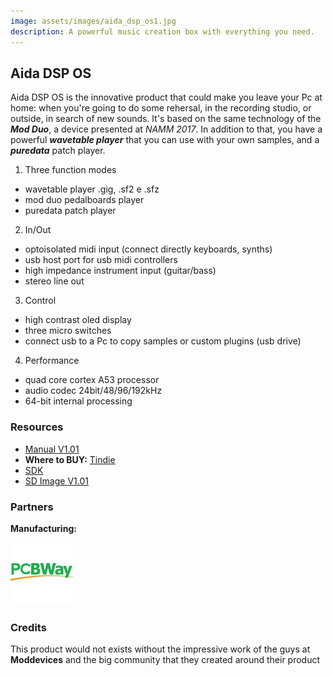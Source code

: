 ```yaml
---
image: assets/images/aida_dsp_os1.jpg
description: A powerful music creation box with everything you need.
---
```


## Aida DSP OS

Aida DSP OS is the innovative product that could make you leave your Pc at home: when you're going
to do some rehersal, in the recording studio, or outside, in search of new sounds. It's based on the same
technology of the _**Mod Duo**_, a device presented at _NAMM 2017_. In addition to that, you have a powerful
_**wavetable player**_ that you can use with your own samples, and a _**puredata**_ patch player.

1. Three function modes
  * wavetable player .gig, .sf2 e .sfz
  * mod duo pedalboards player
  * puredata patch player
2. In/Out
  * optoisolated midi input (connect directly keyboards, synths)
  * usb host port for usb midi controllers
  * high impedance instrument input (guitar/bass)
  * stereo line out
3. Control
  * high contrast oled display
  * three micro switches
  * connect usb to a Pc to copy samples or custom plugins (usb drive)
4. Performance
  * quad core cortex A53 processor
  * audio codec 24bit/48/96/192kHz
  * 64-bit internal processing

### Resources

- [Manual V1.01]()
- **Where to BUY:** [Tindie](https://www.tindie.com/products/Maxdsp/aida-dsp-os/)
- [SDK](https://drive.google.com/drive/folders/1hVDwNKM-71I9deZ_zFdNpo2buZoSFEat?usp=sharing)
- [SD Image V1.01]()

### Partners

**Manufacturing:**

![PCBWay](assets/images/pcbway_logo1.jpeg)

### Credits

This product would not exists without the impressive work of the guys at **Moddevices**
and the big community that they created around their product
